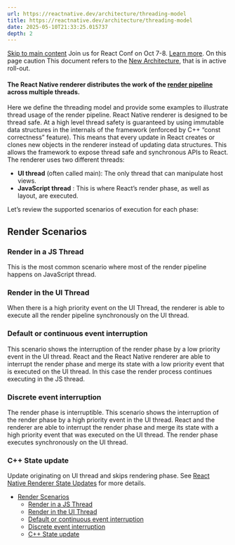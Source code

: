 ```yaml
---
url: https://reactnative.dev/architecture/threading-model
title: https://reactnative.dev/architecture/threading-model
date: 2025-05-10T21:33:25.015737
depth: 2
---
```


[Skip to main content](https://reactnative.dev/architecture/threading-model#__docusaurus_skipToContent_fallback)
Join us for React Conf on Oct 7-8. [Learn more](https://conf.react.dev).
On this page
caution
This document refers to the [New Architecture](https://reactnative.dev/architecture/fabric-renderer), that is in active roll-out.
#### The React Native renderer distributes the work of the [render pipeline](https://reactnative.dev/architecture/render-pipeline) across multiple threads.[​](https://reactnative.dev/architecture/threading-model#the-react-native-renderer-distributes-the-work-of-the-render-pipeline-across-multiple-threads "Direct link to the-react-native-renderer-distributes-the-work-of-the-render-pipeline-across-multiple-threads")
Here we define the threading model and provide some examples to illustrate thread usage of the render pipeline.
React Native renderer is designed to be thread safe. At a high level thread safety is guaranteed by using immutable data structures in the internals of the framework (enforced by C++ “const correctness” feature). This means that every update in React creates or clones new objects in the renderer instead of updating data structures. This allows the framework to expose thread safe and synchronous APIs to React.
The renderer uses two different threads:
  * **UI thread** (often called main): The only thread that can manipulate host views.
  * **JavaScript thread** : This is where React’s render phase, as well as layout, are executed.


Let’s review the supported scenarios of execution for each phase:
## Render Scenarios[​](https://reactnative.dev/architecture/threading-model#render-scenarios "Direct link to Render Scenarios")
### Render in a JS Thread[​](https://reactnative.dev/architecture/threading-model#render-in-a-js-thread "Direct link to Render in a JS Thread")
This is the most common scenario where most of the render pipeline happens on JavaScript thread.
### Render in the UI Thread[​](https://reactnative.dev/architecture/threading-model#render-in-the-ui-thread "Direct link to Render in the UI Thread")
When there is a high priority event on the UI Thread, the renderer is able to execute all the render pipeline synchronously on the UI thread.
### Default or continuous event interruption[​](https://reactnative.dev/architecture/threading-model#default-or-continuous-event-interruption "Direct link to Default or continuous event interruption")
This scenario shows the interruption of the render phase by a low priority event in the UI thread. React and the React Native renderer are able to interrupt the render phase and merge its state with a low priority event that is executed on the UI thread. In this case the render process continues executing in the JS thread.
### Discrete event interruption[​](https://reactnative.dev/architecture/threading-model#discrete-event-interruption "Direct link to Discrete event interruption")
The render phase is interruptible. This scenario shows the interruption of the render phase by a high priority event in the UI thread. React and the renderer are able to interrupt the render phase and merge its state with a high priority event that was executed on the UI thread. The render phase executes synchronously on the UI thread.
### C++ State update[​](https://reactnative.dev/architecture/threading-model#c-state-update "Direct link to C++ State update")
Update originating on UI thread and skips rendering phase. See [React Native Renderer State Updates](https://reactnative.dev/architecture/render-pipeline#react-native-renderer-state-updates) for more details.
  * [Render Scenarios](https://reactnative.dev/architecture/threading-model#render-scenarios)
    * [Render in a JS Thread](https://reactnative.dev/architecture/threading-model#render-in-a-js-thread)
    * [Render in the UI Thread](https://reactnative.dev/architecture/threading-model#render-in-the-ui-thread)
    * [Default or continuous event interruption](https://reactnative.dev/architecture/threading-model#default-or-continuous-event-interruption)
    * [Discrete event interruption](https://reactnative.dev/architecture/threading-model#discrete-event-interruption)
    * [C++ State update](https://reactnative.dev/architecture/threading-model#c-state-update)



